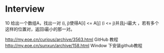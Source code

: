 Interview  
=========
10
给出一个数组A，找出一对 (i, j)使得A[i] <= A[j] (i <= j)并且j-i最大 ，若有多个这样的位置对，返回i最小的那一对。


http://my.eoe.cn/curious/archive/3563.html GitHub 教程
http://my.eoe.cn/sunxun/archive/158.html Window 下安装github教程
